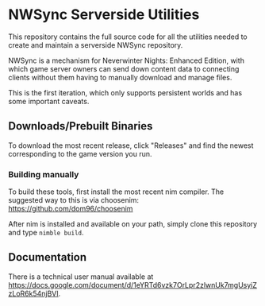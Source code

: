 # NWSync Serverside Utilities

This repository contains the full source code for all the utilities needed to create and maintain a serverside NWSync repository.

NWSync is a mechanism for Neverwinter Nights: Enhanced Edition, with which game server owners can send down content data to connecting clients without them having to manually download and manage files.

This is the first iteration, which only supports persistent worlds and has some important caveats.

## Downloads/Prebuilt Binaries

To download the most recent release, click "Releases" and find the newest corresponding to the game version you run.

### Building manually

To build these tools, first install the most recent nim compiler. The suggested way to this is via choosenim: https://github.com/dom96/choosenim

After nim is installed and available on your path, simply clone this repository and type `nimble build`.

## Documentation

There is a technical user manual available at https://docs.google.com/document/d/1eYRTd6vzk7OrLpr2zlwnUk7mgUsyiZzLoR6k54njBVI.
